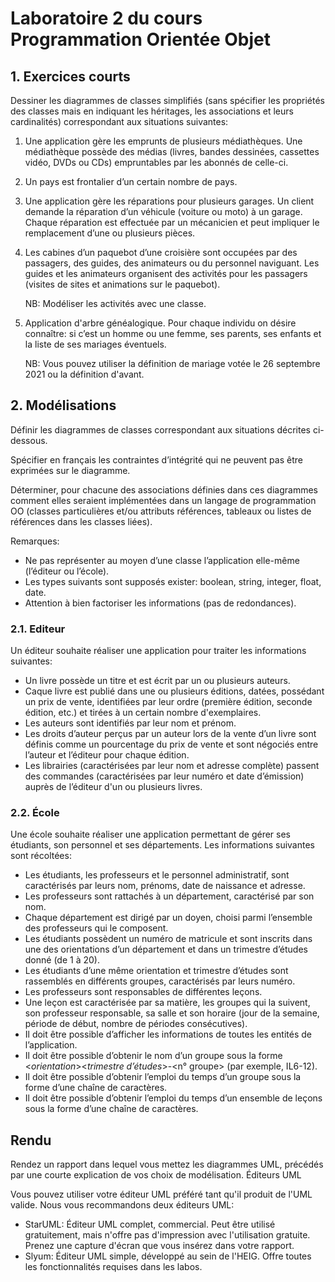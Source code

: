 # Laboratoire 2 du cours Programmation Orientée Objet

## 1. Exercices courts

Dessiner les diagrammes de classes simplifiés (sans spécifier les propriétés des classes mais en indiquant les héritages, les associations et leurs cardinalités) correspondant aux situations suivantes:
1. Une application gère les emprunts de plusieurs médiathèques. Une médiathèque possède des médias (livres, bandes dessinées, cassettes vidéo, DVDs ou CDs) empruntables par les abonnés de celle-ci.
2. Un pays est frontalier d’un certain nombre de pays.
3. Une application gère les réparations pour plusieurs garages. Un client demande la réparation d’un véhicule (voiture ou moto) à un garage. Chaque réparation est effectuée par un mécanicien et peut impliquer le remplacement d’une ou plusieurs pièces.
4. Les cabines d’un paquebot d’une croisière sont occupées par des passagers, des guides, des animateurs ou du personnel naviguant. Les guides et les animateurs organisent des activités pour les passagers (visites de sites et animations sur le paquebot).

   NB: Modéliser les activités avec une classe.
5. Application d'arbre généalogique. Pour chaque individu on désire connaître: si c’est un homme ou une femme, ses parents, ses enfants et la liste de ses mariages éventuels.

   NB: Vous pouvez utiliser la définition de mariage votée le 26 septembre 2021 ou la définition d'avant.

## 2. Modélisations

Définir les diagrammes de classes correspondant aux situations décrites ci-dessous.

Spécifier en français les contraintes d’intégrité qui ne peuvent pas être exprimées sur le diagramme.

Déterminer, pour chacune des associations définies dans ces diagrammes comment elles seraient implémentées dans un langage de programmation OO (classes particulières et/ou attributs références, tableaux ou listes de références dans les classes liées).

Remarques:

- Ne pas représenter au moyen d’une classe l’application elle-même (l’éditeur ou l’école).
- Les types suivants sont supposés exister: boolean, string, integer, float, date.
- Attention à bien factoriser les informations (pas de redondances).

### 2.1. Editeur

Un éditeur souhaite réaliser une application pour traiter les informations suivantes:

- Un livre possède un titre et est écrit par un ou plusieurs auteurs.
- Caque livre est publié dans une ou plusieurs éditions, datées, possédant un prix de vente, identifiées par leur ordre (première édition, seconde édition, etc.) et tirées à un certain nombre d'exemplaires.
- Les auteurs sont identifiés par leur nom et prénom.
- Les droits d’auteur perçus par un auteur lors de la vente d’un livre sont définis comme un pourcentage du prix de vente et sont négociés entre l’auteur et l’éditeur pour chaque édition.
- Les librairies (caractérisées par leur nom et adresse complète) passent des commandes (caractérisées par leur numéro et date d’émission) auprès de l’éditeur d'un ou plusieurs livres.

### 2.2. École

Une école souhaite réaliser une application permettant de gérer ses étudiants, son personnel et ses départements. Les informations suivantes sont récoltées:

- Les étudiants, les professeurs et le personnel administratif, sont caractérisés par leurs nom, prénoms, date de naissance et adresse.
- Les professeurs sont rattachés à un département, caractérisé par son nom.
- Chaque département est dirigé par un doyen, choisi parmi l’ensemble des professeurs qui le composent.
- Les étudiants possèdent un numéro de matricule et sont inscrits dans une des orientations d’un département et dans un trimestre d’études donné (de 1 à 20).
- Les étudiants d’une même orientation et trimestre d’études sont rassemblés en différents groupes, caractérisés par leurs numéro.
- Les professeurs sont responsables de différentes leçons.
- Une leçon est caractérisée par sa matière, les groupes qui la suivent, son professeur responsable, sa salle et son horaire (jour de la semaine, période de début, nombre de périodes consécutives).
- Il doit être possible d’afficher les informations de toutes les entités de l’application.
- Il doit être possible d’obtenir le nom d’un groupe sous la forme <_orientation_><_trimestre d’études_>-<n° groupe> (par exemple, IL6-12).
- Il doit être possible d’obtenir l’emploi du temps d’un groupe sous la forme d’une chaîne de caractères.
- Il doit être possible d’obtenir l’emploi du temps d’un ensemble de leçons sous la forme d’une chaîne de caractères.

## Rendu

Rendez un rapport dans lequel vous mettez les diagrammes UML, précédés par une courte explication de vos choix de modélisation.
Éditeurs UML

Vous pouvez utiliser votre éditeur UML préféré tant qu'il produit de l'UML valide. Nous vous recommandons deux éditeurs UML:

- StarUML: Éditeur UML complet, commercial. Peut être utilisé gratuitement, mais n'offre pas d'impression avec l'utilisation gratuite. Prenez une capture d'écran que vous insérez dans votre rapport.
- Slyum: Éditeur UML simple, développé au sein de l'HEIG. Offre toutes les fonctionnalités requises dans les labos.
